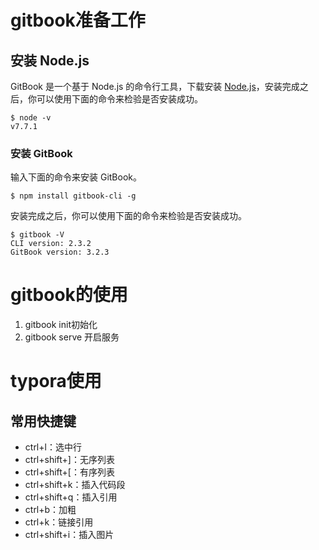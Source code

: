 # gitbook准备工作

## 安装 Node.js

GitBook 是一个基于 Node.js 的命令行工具，下载安装 [Node.js](https://link.jianshu.com/?t=https%3A%2F%2Fnodejs.org%2Fen)，安装完成之后，你可以使用下面的命令来检验是否安装成功。

```
$ node -v
v7.7.1
```

### 安装 GitBook

输入下面的命令来安装 GitBook。

```
$ npm install gitbook-cli -g
```

安装完成之后，你可以使用下面的命令来检验是否安装成功。

```
$ gitbook -V
CLI version: 2.3.2
GitBook version: 3.2.3
```

# gitbook的使用

1. gitbook init初始化
2. gitbook serve 开启服务

# typora使用

## 常用快捷键

- ctrl+l：选中行
- ctrl+shift+]：无序列表
- ctrl+shift+[：有序列表
- ctrl+shift+k：插入代码段
- ctrl+shift+q：插入引用
- ctrl+b：加粗
- ctrl+k：链接引用
- ctrl+shift+i：插入图片